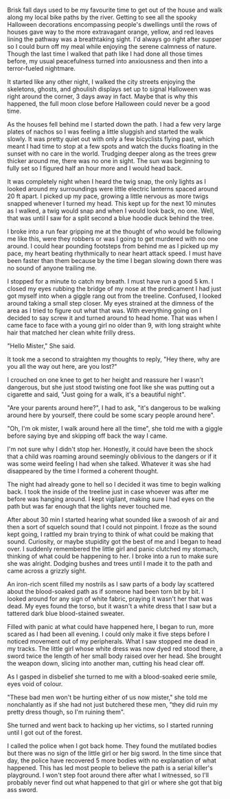 Brisk fall days used to be my favourite time to get out of the house and walk along my local bike paths by the river. Getting to see all the spooky Halloween decorations encompassing people's dwellings until the rows of houses gave way to the more extravagant orange, yellow, and red leaves lining the pathway was a breathtaking sight. I'd always go right after supper so I could burn off my meal while enjoying the serene calmness of nature. Though the last time I walked that path like I had done all those times before, my usual peacefulness turned into anxiousness and then into a terror-fueled nightmare. 

It started like any other night, I walked the city streets enjoying the skeletons, ghosts, and ghoulish displays set up to signal Halloween was right around the corner, 3 days away in fact. Maybe that is why this happened, the full moon close before Halloween could never be a good time.

As the houses fell behind me I started down the path. I had a few very large plates of nachos so I was feeling a little sluggish and started the walk slowly. It was pretty quiet out with only a few bicyclists flying past, which meant I had time to stop at a few spots and watch the ducks floating in the sunset with no care in the world. Trudging deeper along as the trees grew thicker around me, there was no one in sight. The sun was beginning to fully set so I figured half an hour more and I would head back. 

It was completely night when I heard the twig snap, the only lights as I looked around my surroundings were little electric lanterns spaced around 20 ft apart. I picked up my pace, growing a little nervous as more twigs snapped whenever I turned my head. This kept up for the next 10 minutes as I walked, a twig would snap and when I would look back, no one. Well, that was until I saw for a split second a blue hoodie duck behind the tree. 

I broke into a run fear gripping me at the thought of who would be following me like this, were they robbers or was I going to get murdered with no one around. I could hear pounding footsteps from behind me as I picked up my pace, my heart beating rhythmically to near heart attack speed. I must have been faster than them because by the time I began slowing down there was no sound of anyone trailing me. 

I stopped for a minute to catch my breath. I must have run a good 5 km. I closed my eyes rubbing the bridge of my nose at the predicament I had just got myself into when a giggle rang out from the treeline. Confused, I looked around taking a small step closer. My eyes strained at the dimness of the area as I tried to figure out what that was. With everything going on I decided to say screw it and turned around to head home. That was when I came face to face with a young girl no older than 9, with long straight white hair that matched her clean white frilly dress. 

"Hello Mister," She said.

It took me a second to straighten my thoughts to reply, "Hey there, why are you all the way out here, are you lost?"

I crouched on one knee to get to her height and reassure her I wasn't dangerous, but she just stood twisting one foot like she was putting out a cigarette and said, "Just going for a walk, it's a beautiful night".

"Are your parents around here?", I had to ask, "it's dangerous to be walking around here by yourself, there could be some scary people around here". 

"Oh, I'm ok mister, I walk around here all the time", she told me with a giggle before saying bye and skipping off back the way I came. 

I'm not sure why I didn't stop her. Honestly, it could have been the shock that a child was roaming around seemingly oblivious to the dangers or if it was some weird feeling I had when she talked. Whatever it was she had disappeared by the time I formed a coherent thought.

The night had already gone to hell so I decided it was time to begin walking back. I took the inside of the treeline just in case whoever was after me before was hanging around. I kept vigilant, making sure I had eyes on the path but was far enough that the lights never touched me.

After about 30 min I started hearing what sounded like a swoosh of air and then a sort of squelch sound that I could not pinpoint. I froze as the sound kept going, I rattled my brain trying to think of what could be making that sound. Curiosity, or maybe stupidity got the best of me and I began to head over. I suddenly remembered the little girl and panic clutched my stomach, thinking of what could be happening to her. I broke into a run to make sure she was alright. Dodging bushes and trees until I made it to the path and came across a grizzly sight. 

An iron-rich scent filled my nostrils as I saw parts of a body lay scattered about the blood-soaked path as if someone had been torn bit by bit. I looked around for any sign of white fabric, praying it wasn't her that was dead. My eyes found the torso, but it wasn't a white dress that I saw but a tattered dark blue blood-stained sweater. 

Filled with panic at what could have happened here, I began to run, more scared as I had been all evening. I could only make it five steps before I noticed movement out of my peripherals. What I saw stopped me dead in my tracks. The little girl whose white dress was now dyed red stood there, a sword twice the length of her small body raised over her head. She brought the weapon down, slicing into another man, cutting his head clear off. 

As I gasped in disbelief she turned to me with a blood-soaked eerie smile, eyes void of colour.

"These bad men won't be hurting either of us now mister," she told me nonchalantly as if she had not just butchered these men, "they did ruin my pretty dress though, so I'm ruining them".

She turned and went back to hacking up her victims, so I started running until I got out of the forest. 

I called the police when I got back home. They found the mutilated bodies but there was no sign of the little girl or her big sword. In the time since that day, the police have recovered 5 more bodies with no explanation of what happened. This has led most people to believe the path is a serial killer's playground. I won't step foot around there after what I witnessed, so I'll probably never find out what happened to that girl or where she got that big ass sword.